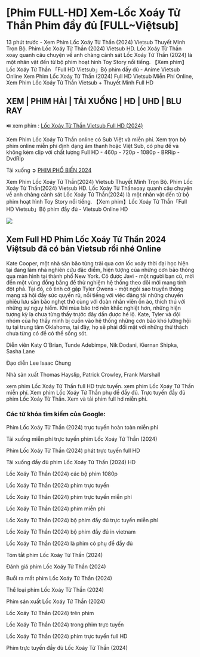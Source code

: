 <h1>[Phim FULL-HD] Xem-Lốc Xoáy Tử Thần Phim đầy đủ [FULL~Việtsub]</h1>

13 phút trước - Xem Phim Lốc Xoáy Tử Thần (2024) Vietsub Thuyết Minh Trọn Bộ. Phim Lốc Xoáy Tử Thần (2024) Vietsub HD. Lốc Xoáy Tử Thần xoay quanh câu chuyện về anh chàng cảnh sát Lốc Xoáy Tử Thần (2024) là một nhân vật đến từ bộ phim hoạt hình Toy Story nổi tiếng. 【Xem phim】Lốc Xoáy Tử Thần 「Full HD Vietsub」Bộ phim đầy đủ - Anime Vietsub Online Xem Phim Lốc Xoáy Tử Thần (2024) Full HD Vietsub Miễn Phí Online, Xem Phim Lốc Xoáy Tử Thần Vietsub + Thuyết Minh Full HD

<h2>XEM | PHIM HÀI | TẢI XUỐNG | HD | UHD | BLU RAY</h2>

⏯️ xem phim : <a href="https://cinefie.com/vi/movie/718821/twisters" target="_blank"> Lốc Xoáy Tử Thần Vietsub Full HD (2024)</a>

Xem Phim Lốc Xoáy Tử Thần online có Sub Việt và miễn phí. Xem trọn bộ phim online miễn phí định dạng âm thanh hoặc Việt Sub, có phụ đề và không kèm clip với chất lượng Full HD - 460p - 720p - 1080p - BRRip - DvdRip

Tải xuống ➲ <a href="https://cinefie.com/vi/movie-popular" target="_blank">PHIM PHỔ BIẾN 2024</a>

Xem Phim Lốc Xoáy Tử Thần(2024) Vietsub Thuyết Minh Trọn Bộ. Phim Lốc Xoáy Tử Thần(2024) Vietsub HD. Lốc Xoáy Tử Thầnxoay quanh câu chuyện về anh chàng cảnh sát Lốc Xoáy Tử Thần(2024) là một nhân vật đến từ bộ phim hoạt hình Toy Story nổi tiếng. 【Xem phim】Lốc Xoáy Tử Thần「Full HD Vietsub」Bộ phim đầy đủ - Vietsub Online HD

<img src="https://image.tmdb.org/t/p/original/wsgni4E1UnBuvFouUUanSdniQi0.jpg" style="max-width: 100%;">

<h2>Xem Full HD Phim Lốc Xoáy Tử Thần 2024 Việtsub đã có bản Vietsub rồi nhé Online</h2>

Kate Cooper, một nhà săn bão từng trải qua cơn lốc xoáy thời đại học hiện tại đang làm nhà nghiên cứu đặc điểm, hiện tượng của những cơn bão thông qua màn hình tại thành phố New York. Cô được Javi - một người bạn cũ, mời đến một vùng đồng bằng để thử nghiệm hệ thống theo dõi mới mang tính đột phá. Tại đó, cô tình cờ gặp Tyler Owens - một ngôi sao truyền thông mạng xã hội đầy sức quyến rũ, nổi tiếng với việc đăng tải những chuyến phiêu lưu săn bão nghẹt thở cùng với đoàn nhân viên ồn ào, thích thú với những sự nguy hiểm. Khi mùa bão trở nên khắc nghiệt hơn, những hiện tượng kỳ lạ chưa từng thấy trước đây dần được hé lộ. Kate, Tyler và đội nhóm của họ thấy mình bị cuốn vào hệ thống những cơn bão khó lường hội tụ tại trung tâm Oklahoma, tại đây, họ sẽ phải đối mặt với những thử thách chưa từng có để có thể sống sót.

Diễn viên
Katy O'Brian, Tunde Adebimpe, Nik Dodani, Kiernan Shipka, Sasha Lane

Đạo diễn
Lee Isaac Chung

Nhà sản xuất
Thomas Hayslip, Patrick Crowley, Frank Marshall

xem phim Lốc Xoáy Tử Thần full HD trực tuyến. xem phim Lốc Xoáy Tử Thần miễn phí. Xem phim Lốc Xoáy Tử Thần phụ đề đầy đủ. Trực tuyến đầy đủ phim Lốc Xoáy Tử Thần. Xem và tải phim full hd miễn phí.

<h3>Các từ khóa tìm kiếm của Google:</h3>

Phim Lốc Xoáy Tử Thần (2024) trực tuyến hoàn toàn miễn phí

Tải xuống miễn phí trực tuyến phim Lốc Xoáy Tử Thần (2024)

Phim Lốc Xoáy Tử Thần (2024) phát trực tuyến full HD

Tải xuống đầy đủ phim Lốc Xoáy Tử Thần (2024) HD

Lốc Xoáy Tử Thần (2024) các bộ phim 1080p

Lốc Xoáy Tử Thần (2024) phim trực tuyến

Lốc Xoáy Tử Thần (2024) phim trực tuyến miễn phí

Lốc Xoáy Tử Thần (2024) phim miễn phí

Lốc Xoáy Tử Thần (2024) bộ phim đầy đủ trực tuyến miễn phí

Lốc Xoáy Tử Thần (2024) bộ phim đầy đủ in vietnam

Lốc Xoáy Tử Thần (2024) là phim có phụ đề đầy đủ

Tóm tắt phim Lốc Xoáy Tử Thần (2024)

Đánh giá phim Lốc Xoáy Tử Thần (2024)

Buổi ra mắt phim Lốc Xoáy Tử Thần (2024)

Thể loại phim Lốc Xoáy Tử Thần (2024)

Phim sản xuất Lốc Xoáy Tử Thần (2024)

Lốc Xoáy Tử Thần (2024) trên phim

Lốc Xoáy Tử Thần (2024) trong phim trực tuyến

Lốc Xoáy Tử Thần (2024) phim trực tuyến full HD

Phim trực tuyến đầy đủ Lốc Xoáy Tử Thần (2024)
